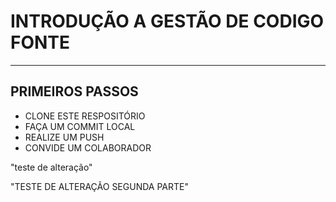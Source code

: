 # INTRODUÇÃO A GESTÃO DE CODIGO FONTE
---
## PRIMEIROS PASSOS
- CLONE ESTE RESPOSITÓRIO
- FAÇA UM COMMIT LOCAL
- REALIZE UM PUSH
- CONVIDE UM COLABORADOR

"teste de alteração"

"TESTE DE ALTERAÇÃO SEGUNDA PARTE"


